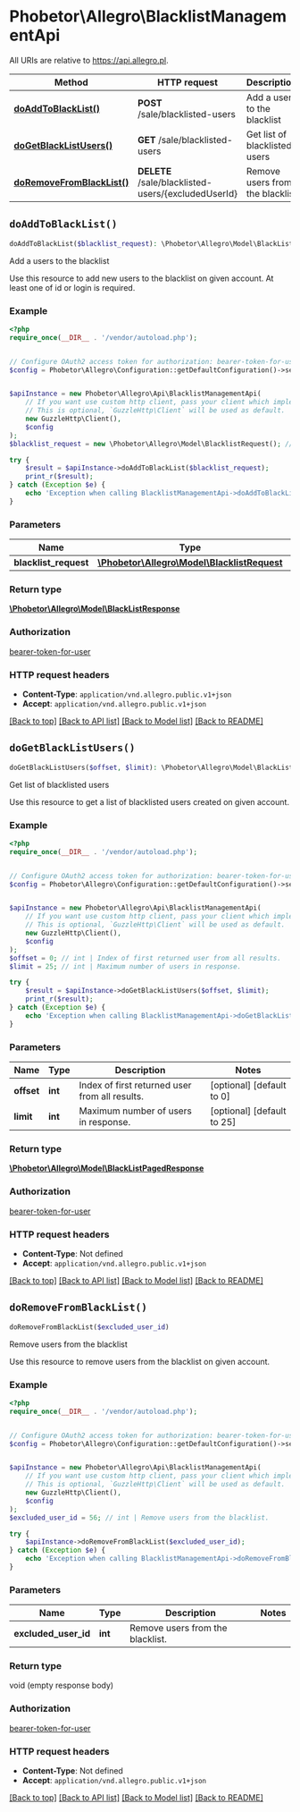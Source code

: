 # Phobetor\Allegro\BlacklistManagementApi

All URIs are relative to https://api.allegro.pl.

Method | HTTP request | Description
------------- | ------------- | -------------
[**doAddToBlackList()**](BlacklistManagementApi.md#doAddToBlackList) | **POST** /sale/blacklisted-users | Add a users to the blacklist
[**doGetBlackListUsers()**](BlacklistManagementApi.md#doGetBlackListUsers) | **GET** /sale/blacklisted-users | Get list of blacklisted users
[**doRemoveFromBlackList()**](BlacklistManagementApi.md#doRemoveFromBlackList) | **DELETE** /sale/blacklisted-users/{excludedUserId} | Remove users from the blacklist


## `doAddToBlackList()`

```php
doAddToBlackList($blacklist_request): \Phobetor\Allegro\Model\BlackListResponse
```

Add a users to the blacklist

Use this resource to add new users to the blacklist on given account. At least one of id or login is required.

### Example

```php
<?php
require_once(__DIR__ . '/vendor/autoload.php');


// Configure OAuth2 access token for authorization: bearer-token-for-user
$config = Phobetor\Allegro\Configuration::getDefaultConfiguration()->setAccessToken('YOUR_ACCESS_TOKEN');


$apiInstance = new Phobetor\Allegro\Api\BlacklistManagementApi(
    // If you want use custom http client, pass your client which implements `GuzzleHttp\ClientInterface`.
    // This is optional, `GuzzleHttp\Client` will be used as default.
    new GuzzleHttp\Client(),
    $config
);
$blacklist_request = new \Phobetor\Allegro\Model\BlacklistRequest(); // \Phobetor\Allegro\Model\BlacklistRequest | request

try {
    $result = $apiInstance->doAddToBlackList($blacklist_request);
    print_r($result);
} catch (Exception $e) {
    echo 'Exception when calling BlacklistManagementApi->doAddToBlackList: ', $e->getMessage(), PHP_EOL;
}
```

### Parameters

Name | Type | Description  | Notes
------------- | ------------- | ------------- | -------------
 **blacklist_request** | [**\Phobetor\Allegro\Model\BlacklistRequest**](../Model/BlacklistRequest.md)| request |

### Return type

[**\Phobetor\Allegro\Model\BlackListResponse**](../Model/BlackListResponse.md)

### Authorization

[bearer-token-for-user](../../README.md#bearer-token-for-user)

### HTTP request headers

- **Content-Type**: `application/vnd.allegro.public.v1+json`
- **Accept**: `application/vnd.allegro.public.v1+json`

[[Back to top]](#) [[Back to API list]](../../README.md#endpoints)
[[Back to Model list]](../../README.md#models)
[[Back to README]](../../README.md)

## `doGetBlackListUsers()`

```php
doGetBlackListUsers($offset, $limit): \Phobetor\Allegro\Model\BlackListPagedResponse
```

Get list of blacklisted users

Use this resource to get a list of blacklisted users created on given account.

### Example

```php
<?php
require_once(__DIR__ . '/vendor/autoload.php');


// Configure OAuth2 access token for authorization: bearer-token-for-user
$config = Phobetor\Allegro\Configuration::getDefaultConfiguration()->setAccessToken('YOUR_ACCESS_TOKEN');


$apiInstance = new Phobetor\Allegro\Api\BlacklistManagementApi(
    // If you want use custom http client, pass your client which implements `GuzzleHttp\ClientInterface`.
    // This is optional, `GuzzleHttp\Client` will be used as default.
    new GuzzleHttp\Client(),
    $config
);
$offset = 0; // int | Index of first returned user from all results.
$limit = 25; // int | Maximum number of users in response.

try {
    $result = $apiInstance->doGetBlackListUsers($offset, $limit);
    print_r($result);
} catch (Exception $e) {
    echo 'Exception when calling BlacklistManagementApi->doGetBlackListUsers: ', $e->getMessage(), PHP_EOL;
}
```

### Parameters

Name | Type | Description  | Notes
------------- | ------------- | ------------- | -------------
 **offset** | **int**| Index of first returned user from all results. | [optional] [default to 0]
 **limit** | **int**| Maximum number of users in response. | [optional] [default to 25]

### Return type

[**\Phobetor\Allegro\Model\BlackListPagedResponse**](../Model/BlackListPagedResponse.md)

### Authorization

[bearer-token-for-user](../../README.md#bearer-token-for-user)

### HTTP request headers

- **Content-Type**: Not defined
- **Accept**: `application/vnd.allegro.public.v1+json`

[[Back to top]](#) [[Back to API list]](../../README.md#endpoints)
[[Back to Model list]](../../README.md#models)
[[Back to README]](../../README.md)

## `doRemoveFromBlackList()`

```php
doRemoveFromBlackList($excluded_user_id)
```

Remove users from the blacklist

Use this resource to remove users from the blacklist on given account.

### Example

```php
<?php
require_once(__DIR__ . '/vendor/autoload.php');


// Configure OAuth2 access token for authorization: bearer-token-for-user
$config = Phobetor\Allegro\Configuration::getDefaultConfiguration()->setAccessToken('YOUR_ACCESS_TOKEN');


$apiInstance = new Phobetor\Allegro\Api\BlacklistManagementApi(
    // If you want use custom http client, pass your client which implements `GuzzleHttp\ClientInterface`.
    // This is optional, `GuzzleHttp\Client` will be used as default.
    new GuzzleHttp\Client(),
    $config
);
$excluded_user_id = 56; // int | Remove users from the blacklist.

try {
    $apiInstance->doRemoveFromBlackList($excluded_user_id);
} catch (Exception $e) {
    echo 'Exception when calling BlacklistManagementApi->doRemoveFromBlackList: ', $e->getMessage(), PHP_EOL;
}
```

### Parameters

Name | Type | Description  | Notes
------------- | ------------- | ------------- | -------------
 **excluded_user_id** | **int**| Remove users from the blacklist. |

### Return type

void (empty response body)

### Authorization

[bearer-token-for-user](../../README.md#bearer-token-for-user)

### HTTP request headers

- **Content-Type**: Not defined
- **Accept**: `application/vnd.allegro.public.v1+json`

[[Back to top]](#) [[Back to API list]](../../README.md#endpoints)
[[Back to Model list]](../../README.md#models)
[[Back to README]](../../README.md)
